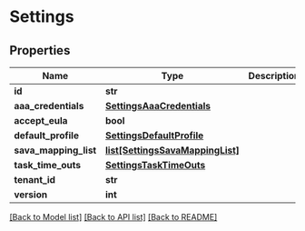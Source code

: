 # Settings

## Properties
Name | Type | Description | Notes
------------ | ------------- | ------------- | -------------
**id** | **str** |  | [optional] 
**aaa_credentials** | [**SettingsAaaCredentials**](SettingsAaaCredentials.md) |  | [optional] 
**accept_eula** | **bool** |  | [optional] 
**default_profile** | [**SettingsDefaultProfile**](SettingsDefaultProfile.md) |  | [optional] 
**sava_mapping_list** | [**list[SettingsSavaMappingList]**](SettingsSavaMappingList.md) |  | [optional] 
**task_time_outs** | [**SettingsTaskTimeOuts**](SettingsTaskTimeOuts.md) |  | [optional] 
**tenant_id** | **str** |  | [optional] 
**version** | **int** |  | [optional] 

[[Back to Model list]](../README.md#documentation-for-models) [[Back to API list]](../README.md#documentation-for-api-endpoints) [[Back to README]](../README.md)


